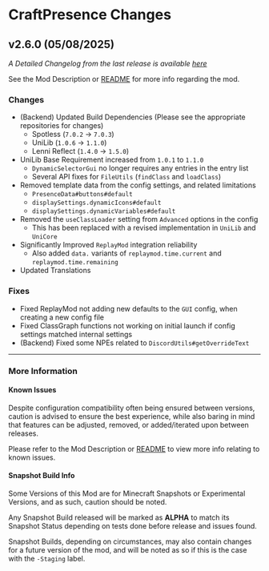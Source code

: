 # CraftPresence Changes

## v2.6.0 (05/08/2025)

_A Detailed Changelog from the last release is
available [here](https://gitlab.com/CDAGaming/CraftPresence/-/compare/release%2Fv2.5.5...release%2Fv2.6.0)_

See the Mod Description or [README](https://gitlab.com/CDAGaming/CraftPresence) for more info regarding the mod.

### Changes

* (Backend) Updated Build Dependencies (Please see the appropriate repositories for changes)
    * Spotless (`7.0.2` -> `7.0.3`)
    * UniLib (`1.0.6` -> `1.1.0`)
    * Lenni Reflect (`1.4.0` -> `1.5.0`)
* UniLib Base Requirement increased from `1.0.1` to `1.1.0`
    * `DynamicSelectorGui` no longer requires any entries in the entry list
    * Several API fixes for `FileUtils` (`findClass` and `loadClass`)
* Removed template data from the config settings, and related limitations
    * `PresenceData#buttons#default`
    * `displaySettings.dynamicIcons#default`
    * `displaySettings.dynamicVariables#default`
* Removed the `useClassLoader` setting from `Advanced` options in the config
    * This has been replaced with a revised implementation in `UniLib` and `UniCore`
* Significantly Improved `ReplayMod` integration reliability
    * Also added `data.` variants of `replaymod.time.current` and `replaymod.time.remaining`
* Updated Translations

### Fixes

* Fixed ReplayMod not adding new defaults to the `GUI` config, when creating a new config file
* Fixed ClassGraph functions not working on initial launch if config settings matched internal settings
* (Backend) Fixed some NPEs related to `DiscordUtils#getOverrideText`

___

### More Information

#### Known Issues

Despite configuration compatibility often being ensured between versions,
caution is advised to ensure the best experience, while also baring in mind that features can be adjusted, removed, or
added/iterated upon between releases.

Please refer to the Mod Description or [README](https://gitlab.com/CDAGaming/CraftPresence) to view more info relating
to known issues.

#### Snapshot Build Info

Some Versions of this Mod are for Minecraft Snapshots or Experimental Versions, and as such, caution should be noted.

Any Snapshot Build released will be marked as **ALPHA** to match its Snapshot Status depending on tests done before
release
and issues found.

Snapshot Builds, depending on circumstances, may also contain changes for a future version of the mod, and will be noted
as so if this is the case with the `-Staging` label.
